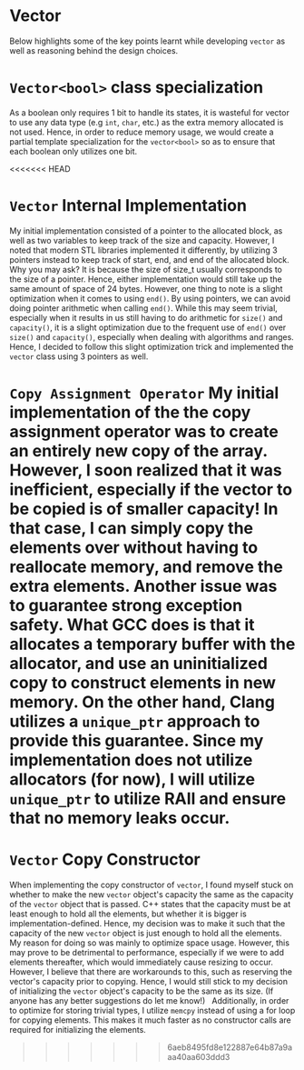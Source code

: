 # Vector
Below highlights some of the key points learnt while developing `vector` as well as reasoning behind the design choices.

# `Vector<bool>` class specialization
As a boolean only requires 1 bit to handle its states, it is wasteful for vector to use any data type (e.g `int`, `char`, etc.) as the extra memory allocated is not used. Hence, in order to reduce memory usage, we would create a partial template specialization for the `vector<bool>` so as to ensure that each boolean only utilizes one bit.

<<<<<<< HEAD
# `Vector` Internal Implementation
My initial implementation consisted of a pointer to the allocated block, as well as two variables to keep track of the size and capacity. However, I noted that modern STL libraries implemented it differently, by utilizing 3 pointers instead to keep track of start, end, and end of the allocated block. Why you may ask? It is because the size of size_t usually corresponds to the size of a pointer. Hence, either implementation would still take up the same amount of space of 24 bytes. However, one thing to note is a slight optimization when it comes to using `end()`. By using pointers, we can avoid doing pointer arithmetic when calling `end()`. While this may seem trivial, especially when it results in us still having to do arithmetic for `size()` and `capacity()`, it is a slight optimization due to the frequent use of `end()` over `size()` and `capacity()`, especially when dealing with algorithms and ranges. Hence, I decided to follow this slight optimization trick and implemented the `vector` class using 3 pointers as well.

`Copy Assignment Operator`
My initial implementation of the the copy assignment operator was to create an entirely new copy of the array. However, I soon realized that it was inefficient, especially if the vector to be copied is of smaller capacity! In that case, I can simply copy the elements over without having to reallocate memory, and remove the extra elements. Another issue was to guarantee strong exception safety. What GCC does is that it allocates a temporary buffer with the allocator, and use an uninitialized copy to construct elements in new memory. On the other hand, Clang utilizes a `unique_ptr` approach to provide this guarantee. Since my implementation does not utilize allocators (for now), I will utilize `unique_ptr` to utilize RAII and ensure that no memory leaks occur.
=======
# `Vector` Copy Constructor
When implementing the copy constructor of `vector`, I found myself stuck on whether to make the new `vector` object's capacity the same as the capacity of the `vector` object that is passed. C++ states that the capacity must be at least enough to hold all the elements, but whether it is bigger is implementation-defined. Hence, my decision was to make it such that the capacity of the new `vector` object is just enough to hold all the elements. My reason for doing so was mainly to optimize space usage. However, this may prove to be detrimental to performance, especially if we were to add elements thereafter, which would immediately cause resizing to occur. However, I believe that there are workarounds to this, such as reserving the vector's capacity prior to copying. Hence, I would still stick to my decision of initializing the `vector` object's capacity to be the same as its size. (If anyone has any better suggestions do let me know!)
&nbsp;
Additionally, in order to optimize for storing trivial types, I utilize `memcpy` instead of using a for loop for copying elements. This makes it much faster as no constructor calls are required for initializing the elements. 
>>>>>>> 6aeb8495fd8e122887e64b87a9aaa40aa603ddd3
